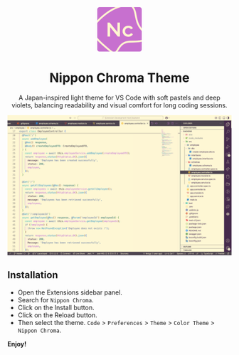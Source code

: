 <p align="center">
  <img width=100 src="./images/logo-nippon-chroma-light.png">
</p>
<h1 align="center">Nippon Chroma Theme</h1>
<p align="center">A Japan-inspired light theme for VS Code with soft pastels and deep violets, balancing readability and visual comfort for long coding sessions.</p>

![Screenshot](./images/screenshot.png)

## Installation

* Open the Extensions sidebar panel.
* Search for `Nippon Chroma`.
* Click on the Install button.
* Click on the Reload button.
* Then select the theme. `Code` > `Preferences` > `Theme` > `Color Theme` > `Nippon Chroma`.


**Enjoy!**
